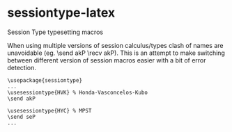 sessiontype-latex
=================

Session Type typesetting macros

When using multiple versions of session calculus/types clash of names are unavoidable (eg. \send akP \recv akP).
This is an attempt to make switching between different version of session macros easier with a bit of error detection.

    \usepackage{sessiontype}
    ...
    \usesessiontype{HVK} % Honda-Vasconcelos-Kubo
    \send akP

    \usesessiontype{HYC} % MPST
    \send seP
    ...
